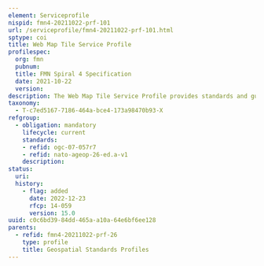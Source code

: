 ```yaml
---
element: Serviceprofile
nispid: fmn4-20211022-prf-101
url: /serviceprofile/fmn4-20211022-prf-101.html
sptype: coi
title: Web Map Tile Service Profile
profilespec:
  org: fmn
  pubnum: 
  title: FMN Spiral 4 Specification
  date: 2021-10-22
  version: 
description: The Web Map Tile Service Profile provides standards and guidance in support of Geospatial Services to provide a standardized protocol for serving pre-rendered georeferenced map tiles over the Internet.
taxonomy:
  - T-c7ed5167-7186-464a-bce4-173a98470b93-X
refgroup:
  - obligation: mandatory
    lifecycle: current
    standards: 
    - refid: ogc-07-057r7
    - refid: nato-ageop-26-ed.a-v1
    description: 
status:
  uri: 
  history: 
    - flag: added
      date: 2022-12-23
      rfcp: 14-059
      version: 15.0
uuid: c0c6bd39-84dd-465a-a10a-64e6bf6ee128
parents:
  - refid: fmn4-20211022-prf-26
    type: profile
    title: Geospatial Standards Profiles
---
```

